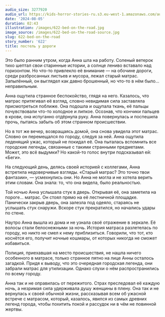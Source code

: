 ```yaml
---
audio_size: 3277920
audio_url: https://kids-horror-stories-ru.s3.eu-west-1.amazonaws.com/audio/622-bed-on-the-road.mp3
date: '2024-08-05'
duration: 02:43
illustration: /images/622-bed-on-the-road.jpg
image_source: /images/622-bed-on-the-road-source.jpg
slug: 622-bed-on-the-road
story_number: '622'
title: постель у дороги
---
```


Это было ранним утром, когда Анна шла на работу. Соленый ветерок тихо шептал свои старинные истории, а солнце лениво вставало над горизонтом. Но что-то привлекло её внимание — на обочине дороги, среди разбросанных листьев и мусора, лежал старый матрас. Запылённый, он выглядел как давно брошенный, но что-то в нём было... неправильным.

Анна ощутила странное беспокойство, глядя на него. Казалось, что матрас притягивал её взгляд, словно невидимая сила заставляла присмотреться поближе. Она подошла и ощупала ткань, её пальцы почувствовали что-то холодное и липкое. Осознав, что кончики пальцев в крови, она испуганно отдёрнула руку. Анна повернулась и поспешила прочь, пытаясь забыть об этом странном происшествии.

Но в тот же вечер, возвращаясь домой, она снова увидела этот матрас. Словно он перемещался по городу, следуя за ней. Анна ощутила леденящий ужас, который не покидал её. Она пыталась вспомнить все городские легенды, связанные с такими странными предметами. Может, это всё выдумки? Но какой-то голос внутри подсказывал ей: «Беги».

На следующий день, делясь своей историей с коллегами, Анна встретила недоверчивые взгляды. «Старый матрас? Это точно твои фантазии», — усмехнулись они. Но Анна не могла и не хотела верить этим словам. Она знала: то, что она видела, было реальностью.

Той ночью Анна услышала стук в дверь. Открывая её, она заметила на пороге... матрас. Он стоял прямо на её лестничной площадке. Панически закрыв дверь, она залезла под одеяло, стараясь не услышать стук снаружи. Вскоре стук прекратился, но начались удары по стене.

Наутро Анна вышла из дома и не узнала своё отражение в зеркале. Её волосы стали белоснежными за ночь. История матраса разлетелась по городу, но никто не смел к нему приблизиться. Говорили, что тот, кто коснётся его, получит ночные кошмары, от которых никогда не сможет избавиться.

Полиция, приехавшая на место происшествия, не нашла ничего особенного в матрасе, только странное пятно на лице Анны осталось загадкой. Придя к выводу, что это очередная городская легенда, они забрали матрас для утилизации. Однако слухи о нём распространились по всему городу.

Анна так и не оправилась от пережитого. Страх преследовал её каждую ночь, а незримая сила удерживала душу женщины в плену. Она так и не вернулась к своей обычной жизни, рассказывая всем об ужасной встрече с матрасом, который, казалось, явился из самых древних легенд города, чтобы похитить покой и рассудок ни в чём не повинной жертвы.